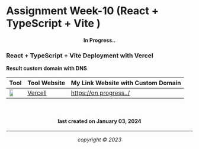 
# Assignment Week-10 (React + TypeScript + Vite )

<h4 align="center">In Progress.. </h4>

### React + TypeScript + Vite Deployment with Vercel

**Result custom domain with DNS**

|       Tool     | Tool Website | My Link Website with Custom Domain |
|----------------|--------------|------------------------------------|
|<img width="55%" img src="https://logowik.com/content/uploads/images/vercel1868.jpg">|[Vercell](https://vercel.com/) |[https://on progress../](https://vercel.com/)|



<br>


<h4 align="center">last created on January 03, 2024</h4>


---


<p align="center"></p>
<p align="center"><i>copyright &copy; 2023</i></p>



